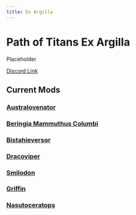 ```yaml
---
title: Ex Argilla
---
```


# Path of Titans Ex Argilla

Placeholder

[Discord Link](#)

## Current Mods

### [Australovenator](./Path-of-Titans-ExAAustralo)

### [Beringia Mammuthus Columbi](./Path-of-Titans-BeringiaMammothC)

### [Bistahieversor](./Path-of-Titans-ExABista)

### [Dracoviper](./Path-of-Titans-EADracoviper)

### [Smilodon](./Path-of-Titans-EASmilodon)

### [Griffin](./Path-of-Titans-EAGriffin)

### [Nasutoceratops](./Path-of-Titans-EANasuto)
